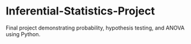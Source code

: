 # Inferential-Statistics-Project
Final project demonstrating probability, hypothesis testing, and ANOVA using Python.

